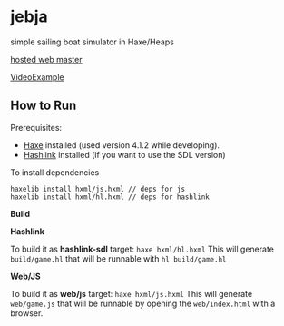 # jebja

simple sailing boat simulator in Haxe/Heaps

[hosted web master](https://jebja.surge.sh/)

[VideoExample](https://www.loom.com/share/6642bafefdb5445abb9ae9ae8ff101fc)

## How to Run
Prerequisites:
- [Haxe](https://haxe.org/download/) installed (used version 4.1.2 while developing).
- [Hashlink](https://hashlink.haxe.org/) installed (if you want to use the SDL version)

To install dependencies
```
haxelib install hxml/js.hxml // deps for js
haxelib install hxml/hl.hxml // deps for hashlink
```

**Build**

**Hashlink**

To build it as **hashlink-sdl** target: `haxe hxml/hl.hxml`
This will generate `build/game.hl` that will be runnable with `hl build/game.hl`

**Web/JS**

To build it as **web/js** target: `haxe hxml/js.hxml`
This will generate `web/game.js` that will be runnable by opening the `web/index.html` with a browser.

